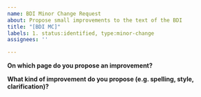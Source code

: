 ```yaml
---
name: BDI Minor Change Request
about: Propose small improvements to the text of the BDI
title: "[BDI MC]"
labels: 1. status:identified, type:minor-change
assignees: ''

---
```


**On which page do you propose an improvement?**

**What kind of improvement do you propose (e.g. spelling, style, clarification)?**
